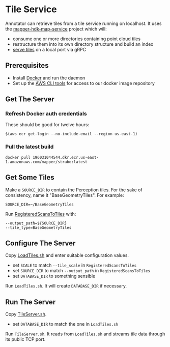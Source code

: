 # Tile Service

Annotator can retrieve tiles from a tile service running on localhost. It uses the [mapper-hdk-map-service](https://github.com/Signafy/mapper-hdk-map-service/) project which will:
 - consume one or more directories containing point cloud tiles
 - restructure them into its own directory structure and build an index
 - [serve tiles](https://github.com/Signafy/mapper-models/blob/master/src/main/proto/TileService.proto) on a local port via gRPC

## Prerequisites

- Install [Docker](https://www.docker.com/products/docker) and run the daemon
- Set up the [AWS CLI tools](https://docs.google.com/document/d/1x7yNMfRnDBJQt2FqrkDZyUa8a6w7KhgdqshYg4Au0sc/edit#) for access to our docker image repository

## Get The Server

### Refresh Docker auth credentials
These should be good for twelve hours:

    $(aws ecr get-login --no-include-email --region us-east-1)

### Pull the latest build

	docker pull 196031044544.dkr.ecr.us-east-1.amazonaws.com/mapper/strabo:latest

## Get Some Tiles
Make a `SOURCE_DIR` to contain the Perception tiles. For the sake of consistency, name it "BaseGeometryTiles". For example:

	SOURCE_DIR=~/BaseGeometryTiles

Run [RegisteredScansToTiles](https://github.com/Signafy/Perception/tree/develop/apps/Core/RegisteredScansToTiles) with:

	--output_path=${SOURCE_DIR}
	--tile_type=BaseGeometryTiles

## Configure The Server
Copy [LoadTiles.sh](https://github.com/Signafy/mapper-hdk-map-service/blob/master/bin/LoadTiles.sh) and enter suitable configuration values.

 - set `SCALE` to match `--tile_scale` in `RegisteredScansToTiles`
 - set `SOURCE_DIR` to match `--output_path` in `RegisteredScansToTiles`
 - set `DATABASE_DIR` to something sensible

Run `LoadTiles.sh`. It will create `DATABASE_DIR` if necessary.

## Run The Server
Copy [TileServer.sh](https://github.com/Signafy/mapper-hdk-map-service/blob/master/bin/TileServer.sh).

 - set `DATABASE_DIR` to match the one in `LoadTiles.sh`

Run `TileServer.sh`. It reads from `LoadTiles.sh` and streams tile data through its public TCP port.
